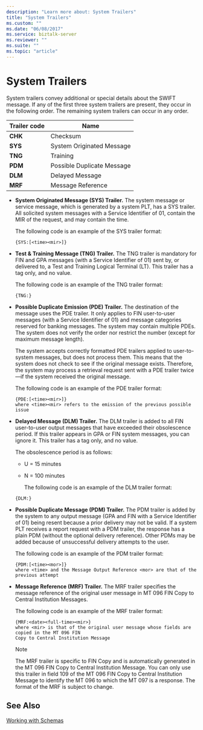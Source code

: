 ```yaml
---
description: "Learn more about: System Trailers"
title: "System Trailers"
ms.custom: ""
ms.date: "06/08/2017"
ms.service: biztalk-server
ms.reviewer: ""
ms.suite: ""
ms.topic: "article"
---
```

# System Trailers
System trailers convey additional or special details about the SWIFT message. If any of the first three system trailers are present, they occur in the following order. The remaining system trailers can occur in any order.  
  
|Trailer code|Name|  
|------------------|----------|  
|**CHK**|Checksum|  
|**SYS**|System Originated Message|  
|**TNG**|Training|  
|**PDM**|Possible Duplicate Message|  
|**DLM**|Delayed Message|  
|**MRF**|Message Reference|  
  
- **System Originated Message (SYS) Trailer.** The system message or service message, which is generated by a system PLT, has a SYS trailer. All solicited system messages with a Service Identifier of 01, contain the MIR of the request, and may contain the time.  
  
   The following code is an example of the SYS trailer format:  
  
  ```  
  {SYS:[<time><mir>]}  
  ```  
  
- **Test & Training Message (TNG) Trailer.** The TNG trailer is mandatory for FIN and GPA messages (with a Service Identifier of 01) sent by, or delivered to, a Test and Training Logical Terminal (LT). This trailer has a tag only, and no value.  
  
   The following code is an example of the TNG trailer format:  
  
  ```  
  {TNG:}  
  ```  
  
- **Possible Duplicate Emission (PDE) Trailer.** The destination of the message uses the PDE trailer. It only applies to FIN user-to-user messages (with a Service Identifier of 01) and message categories reserved for banking messages. The system may contain multiple PDEs. The system does not verify the order nor restrict the number (except for maximum message length).  
  
   The system accepts correctly formatted PDE trailers applied to user-to-system messages, but does not process them. This means that the system does not check to see if the original message exists. Therefore, the system may process a retrieval request sent with a PDE trailer twice—if the system received the original message.  
  
   The following code is an example of the PDE trailer format:  
  
  ```  
  {PDE:[<time><mir>]}  
  where <time><mir> refers to the emission of the previous possible issue  
  ```  
  
- **Delayed Message (DLM) Trailer.** The DLM trailer is added to all FIN user-to-user output messages that have exceeded their obsolescence period. If this trailer appears in GPA or FIN system messages, you can ignore it. This trailer has a tag only, and no value.  
  
   The obsolescence period is as follows:  
  
  - U = 15 minutes  
  
  - N = 100 minutes  
  
    The following code is an example of the DLM trailer format:  
  
  ```  
  {DLM:}  
  ```  
  
- **Possible Duplicate Message (PDM) Trailer.** The PDM trailer is added by the system to any output message (GPA and FIN with a Service Identifier of 01) being resent because a prior delivery may not be valid. If a system PLT receives a report request with a PDM trailer, the response has a plain PDM (without the optional delivery reference). Other PDMs may be added because of unsuccessful delivery attempts to the user.  
  
   The following code is an example of the PDM trailer format:  
  
  ```  
  {PDM:[<time><mor>]}  
  where <time> and the Message Output Reference <mor> are that of the previous attempt  
  ```  
  
- **Message Reference (MRF) Trailer.** The MRF trailer specifies the message reference of the original user message in MT 096 FIN Copy to Central Institution Messages.  
  
   The following code is an example of the MRF trailer format:  
  
  ```  
  {MRF:<date><full-time><mir>}  
  where <mir> is that of the original user message whose fields are copied in the MT 096 FIN  
  Copy to Central Institution Message  
  ```  
  
  > [!NOTE]
  >  The MRF trailer is specific to FIN Copy and is automatically generated in the MT 096 FIN Copy to Central Institution Message. You can only use this trailer in field 109 of the MT 096 FIN Copy to Central Institution Message to identify the MT 096 to which the MT 097 is a response. The format of the MRF is subject to change.  
  
## See Also  
 [Working with Schemas](../../adapters-and-accelerators/accelerator-swift/working-with-schemas.md)
